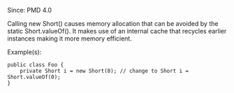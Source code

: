 Since: PMD 4.0

Calling new Short() causes memory allocation that can be avoided by the static Short.valueOf().
It makes use of an internal cache that recycles earlier instances making it more memory efficient.

Example(s):
```
public class Foo {
    private Short i = new Short(0); // change to Short i = Short.valueOf(0);
}
```
